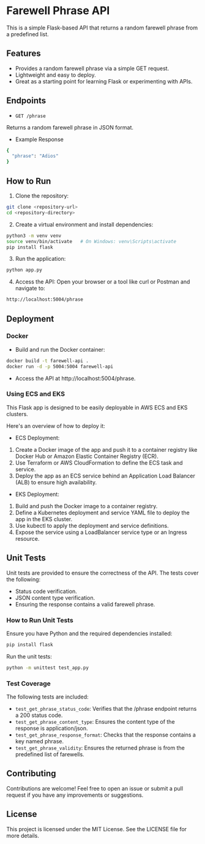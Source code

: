 # Farewell Phrase API

This is a simple Flask-based API that returns a random farewell phrase from a predefined list.

## Features

- Provides a random farewell phrase via a simple GET request.
- Lightweight and easy to deploy.
- Great as a starting point for learning Flask or experimenting with APIs.

## Endpoints

- `GET /phrase`

Returns a random farewell phrase in JSON format.

- Example Response

```bash
{
  "phrase": "Adios"
}
```

## How to Run

1. Clone the repository:

```bash
git clone <repository-url>
cd <repository-directory>
```

2. Create a virtual environment and install dependencies:

```bash
python3 -m venv venv
source venv/bin/activate   # On Windows: venv\Scripts\activate
pip install flask
```

3. Run the application:

```bash
python app.py
```

4. Access the API: Open your browser or a tool like curl or Postman and navigate to:

```bash
http://localhost:5004/phrase
```

## Deployment

### Docker

- Build and run the Docker container:

```bash
docker build -t farewell-api .
docker run -d -p 5004:5004 farewell-api
```

- Access the API at http://localhost:5004/phrase.

### Using ECS and EKS

This Flask app is designed to be easily deployable in AWS ECS and EKS clusters.

Here's an overview of how to deploy it:

- ECS Deployment:

1. Create a Docker image of the app and push it to a container registry like Docker Hub or Amazon Elastic Container Registry (ECR).
2. Use Terraform or AWS CloudFormation to define the ECS task and service.
3. Deploy the app as an ECS service behind an Application Load Balancer (ALB) to ensure high availability.

- EKS Deployment:

1. Build and push the Docker image to a container registry.
2. Define a Kubernetes deployment and service YAML file to deploy the app in the EKS cluster.
3. Use kubectl to apply the deployment and service definitions.
4. Expose the service using a LoadBalancer service type or an Ingress resource.

## Unit Tests

Unit tests are provided to ensure the correctness of the API. The tests cover the following:

- Status code verification.
- JSON content type verification.
- Ensuring the response contains a valid farewell phrase.

### How to Run Unit Tests

Ensure you have Python and the required dependencies installed:

```bash
pip install flask
```

Run the unit tests:

```bash
python -m unittest test_app.py
```

### Test Coverage

The following tests are included:

- `test_get_phrase_status_code`: Verifies that the /phrase endpoint returns a 200 status code.
- `test_get_phrase_content_type`: Ensures the content type of the response is application/json.
- `test_get_phrase_response_format`: Checks that the response contains a key named phrase.
- `test_get_phrase_validity`: Ensures the returned phrase is from the predefined list of farewells.

## Contributing

Contributions are welcome! Feel free to open an issue or submit a pull request if you have any improvements or suggestions.

## License

This project is licensed under the MIT License. See the LICENSE file for more details.
